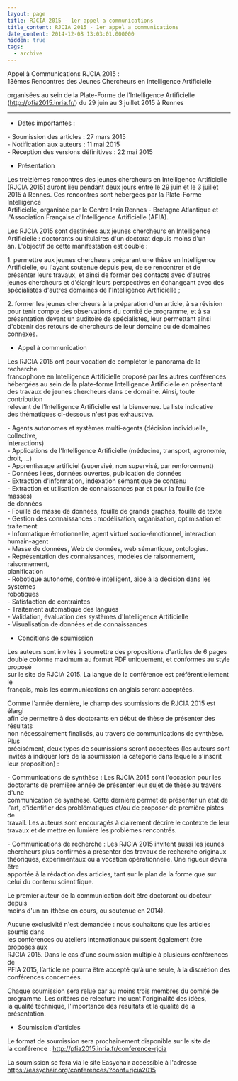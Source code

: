 ```yaml
---
layout: page
title: RJCIA 2015 - 1er appel a communications
title_content: RJCIA 2015 - 1er appel a communications
date_content: 2014-12-08 13:03:01.000000
hidden: true
tags:
  - archive
---
```

Appel à Communications RJCIA 2015 :  
13èmes Rencontres des Jeunes Chercheurs en Intelligence Artificielle  
  
organisées au sein de la Plate-Forme de l'Intelligence Artificielle  
(<http://pfia2015.inria.fr/>) du 29 juin au 3 juillet 2015 à Rennes  
  
**********************************************************************  
  
* Dates importantes :  
  
\- Soumission des articles : 27 mars 2015  
\- Notification aux auteurs : 11 mai 2015  
\- Réception des versions définitives : 22 mai 2015  
  
  
* Présentation  
  
Les treizièmes rencontres des jeunes chercheurs en Intelligence Artificielle  
(RJCIA 2015) auront lieu pendant deux jours entre le 29 juin et le 3 juillet  
2015 à Rennes. Ces rencontres sont hébergées par la Plate-Forme Intelligence  
Artificielle, organisée par le Centre Inria Rennes - Bretagne Atlantique et  
l'Association Française d'Intelligence Artificielle (AFIA).  
  
Les RJCIA 2015 sont destinées aux jeunes chercheurs en Intelligence  
Artificielle : doctorants ou titulaires d'un doctorat depuis moins d'un  
an. L'objectif de cette manifestation est double :  
  
1\. permettre aux jeunes chercheurs préparant une thèse en Intelligence  
Artificielle, ou l'ayant soutenue depuis peu, de se rencontrer et de  
présenter leurs travaux, et ainsi de former des contacts avec d'autres  
jeunes chercheurs et d'élargir leurs perspectives en échangeant avec des  
spécialistes d'autres domaines de l'Intelligence Artificielle ;  
  
2\. former les jeunes chercheurs à la préparation d'un article, à sa révision  
pour tenir compte des observations du comité de programme, et à sa  
présentation devant un auditoire de spécialistes, leur permettant ainsi  
d'obtenir des retours de chercheurs de leur domaine ou de domaines connexes.  
  
* Appel à communication  
  
Les RJCIA 2015 ont pour vocation de compléter le panorama de la recherche  
francophone en Intelligence Artificielle proposé par les autres conférences  
hébergées au sein de la plate-forme Intelligence Artificielle en présentant  
des travaux de jeunes chercheurs dans ce domaine. Ainsi, toute contribution  
relevant de l'Intelligence Artificielle est la bienvenue. La liste indicative  
des thématiques ci-dessous n'est pas exhaustive.  
  
\- Agents autonomes et systèmes multi-agents (décision individuelle,
collective,  
interactions)  
\- Applications de l’Intelligence Artificielle (médecine, transport,
agronomie,  
droit, …)  
\- Apprentissage artificiel (supervisé, non supervisé, par renforcement)  
\- Données liées, données ouvertes, publication de données  
\- Extraction d'information, indexation sémantique de contenu  
\- Extraction et utilisation de connaissances par et pour la fouille (de
masses)  
de données  
\- Fouille de masse de données, fouille de grands graphes, fouille de texte  
\- Gestion des connaissances : modélisation, organisation, optimisation et  
traitement  
\- Informatique émotionnelle, agent virtuel socio-émotionnel, interaction  
humain-agent  
\- Masse de données, Web de données, web sémantique, ontologies.  
\- Représentation des connaissances, modèles de raisonnement, raisonnement,  
planification  
\- Robotique autonome, contrôle intelligent, aide à la décision dans les
systèmes  
robotiques  
\- Satisfaction de contraintes  
\- Traitement automatique des langues  
\- Validation, évaluation des systèmes d'Intelligence Artificielle  
\- Visualisation de données et de connaissances  
  
* Conditions de soumission  
  
Les auteurs sont invités à soumettre des propositions d'articles de 6 pages  
double colonne maximum au format PDF uniquement, et conformes au style proposé  
sur le site de RJCIA 2015. La langue de la conférence est préférentiellement
le  
français, mais les communications en anglais seront acceptées.  
  
Comme l'année dernière, le champ des soumissions de RJCIA 2015 est élargi  
afin de permettre à des doctorants en début de thèse de présenter des
résultats  
non nécessairement finalisés, au travers de communications de synthèse. Plus  
précisément, deux types de soumissions seront acceptées (les auteurs sont  
invités à indiquer lors de la soumission la catégorie dans laquelle s'inscrit  
leur proposition) :  
  
\- Communications de synthèse : Les RJCIA 2015 sont l'occasion pour les  
doctorants de première année de présenter leur sujet de thèse au travers d'une  
communication de synthèse. Cette dernière permet de présenter un état de  
l'art, d'identifier des problématiques et/ou de proposer de première pistes de  
travail. Les auteurs sont encouragés à clairement décrire le contexte de leur  
travaux et de mettre en lumière les problèmes rencontrés.  
  
\- Communications de recherche : Les RJCIA 2015 invitent aussi les jeunes  
chercheurs plus confirmés à présenter des travaux de recherche originaux  
théoriques, expérimentaux ou à vocation opérationnelle. Une rigueur devra être  
apportée à la rédaction des articles, tant sur le plan de la forme que sur  
celui du contenu scientifique.  
  
Le premier auteur de la communication doit être doctorant ou docteur depuis  
moins d'un an (thèse en cours, ou soutenue en 2014).  
  
Aucune exclusivité n'est demandée : nous souhaitons que les articles soumis
dans  
les conférences ou ateliers internationaux puissent également être proposés
aux  
RJCIA 2015. Dans le cas d'une soumission multiple à plusieurs conférences de  
PFIA 2015, l’article ne pourra être accepté qu’à une seule, à la discrétion
des  
conférences concernées.  
  
Chaque soumission sera relue par au moins trois membres du comité de  
programme. Les critères de relecture incluent l'originalité des idées,  
la qualité technique, l'importance des résultats et la qualité de la  
présentation.  
  
* Soumission d'articles  
  
Le format de soumission sera prochainement disponible sur le site de  
la conférence : <http://pfia2015.inria.fr/conference-rjcia>  
  
La soumission se fera via le site Easychair accessible à l'adresse  
<https://easychair.org/conferences/?conf=rjcia2015>  

